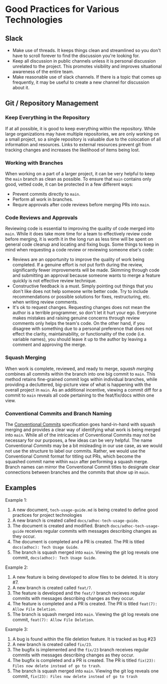 # Good Practices for Various Technologies
## Slack
- Make use of threads. It keeps things clean and streamlined so you don't have to scroll forever to find the discussion you're looking for.
- Keep all discussion in public channels unless it is personal discussion unrelated to the project. This promotes visibility and improves situational awareness of the entire team.
- Make reasonable use of slack channels. If there is a topic that comes up frequently, it may be useful to create a new channel for discussion about it.

## Git / Repository Management
### Keep Everything in the Repository
If at all possible, it is good to keep everything within the repository. While large organizations may have multiple repositories, we are only working on a small project, so a single repository is valuable due to the colocation of all information and resources. Links to external resources prevent git from tracking changes and increases the likelihood of items being lost.

### Working with Branches
When working on a part of a larger project, it can be very helpful to keep the `main` branch as clean as possible. To ensure that `main` contains only good, vetted code, it can be protected in a few different ways:
- Prevent commits directly to `main`.
- Perform all work in branches.
- Requre approvals after code reviews before merging PRs into `main`.

### Code Reviews and Approvals  
Reviewing code is essential to improving the quality of code merged into `main`. While it does take more time for a team to effectively review code before merging, it is worth it in the long run as less time will be spent on general code cleanup and locating and fixing bugs. Some things to keep in mind when requesting a code review or reviewing someone else's code:
- Reviews are an opportunity to improve the quality of work being completed. If a genuine effort is not put forth during the review, significantly fewer improvements will be made. Skimming through code and submitting an approval because someone wants to merge a feature quickly is not effective review technique.
- Constructive feedback is a must. Simply pointing out things that you don't like does not help someone write better code. Try to include recommendations or possible solutions for fixes, restructuring, etc. when writing review comments. 
- It's ok to request changes. Requesting changes does not mean the author is a terrible programmer, so don't let it hurt your ego. Everyone makes mistakes and raising genuine concerns through review comments only helps the team's code. On the other hand, if you disagree with something due to a personal preference that does not effect the clarity, maintainability, or functionality of the code (i.e. variable names), you should leave it up to the author by leaving a comment and approving the merge.

### Squash Merging
When work is complete, reviewed, and ready to merge, *squash merging* combines all commits within the branch into one big commit to `main`. This method retains fine-grained commit logs within individual branches, while providing a decluttered, big-picture view of what is happening with the overall project in `main`. As an additional incentive, viewing a commit diff for a commit to `main` reveals all code pertaining to the feat/fix/docs within one view.

### Conventional Commits and Branch Naming
The [Conventional Commits](https://www.conventionalcommits.org/en/v1.0.0-beta.2/) specification goes hand-in-hand with squash merging and provides a clear way of identifying what work is being merged into `main`. While all of the intricacies of Conventional Commits may not be necessary for our purposes, a few ideas can be very helpful. The name Conventional *Commits* may be a bit misleading in our use case, as we would not use the structure to label our commits. Rather, we would use the Conventional Commit format for titling out PRs, which become the squashed commit name within `main` after performing a squash merge. Branch names can mirror the Conventional Commit titles to designate clear connections between branches and the commits that show up in `main`.

## Examples

Example 1:

1. A new document, `tech-usage-guide.md` is being created to define good practices for project technologies  
2. A new branch is created called `docs/adhoc-tech-usage-guide`.
3. The document is created and modified. Branch `docs/adhoc-tech-usage-guide` receives regular commits with messages describing changes as they occur.
4. The document is completed and a PR is created. The PR is titled `docs(adhoc): Tech Usage Guide`.
5. The branch is squash merged into `main`. Viewing the git log reveals one commit, `docs(adhoc): Tech Usage Guide`.

Example 2:

1. A new feature is being developed to allow files to be deleted. It is story #7.
2. A new branch is created called `feat/7`.
3. The feature is developed and the `feat/7` branch recieves regular commits with messages describing changes as they occur.
4. The feature is completed and a PR is created. The PR is titled `feat(7): Allow File Deletion`.
5. The branch is squash merged into `main`. Viewing the git log reveals one commit, `feat(7): Allow File Deletion`.

Example 3:

1. A bug is found within the file deletion feature. It is tracked as bug #23
2. A new branch is created called `fix/23`.
3. The bugfix is implemented and the `fix/23` branch receives regular commits with messages describing changes as they occur.
4. The bugfix is completed and a PR is created. The PR is titled `fix(23): Files now delete instead of go to trash`.
5. The branch is squash merged into `main`. Viewing the git log reveals one commit, `fix(23): Files now delete instead of go to trash`